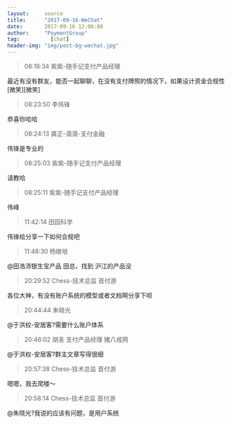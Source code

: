 ```yaml
---
layout:     source 
title:      "2017-09-16-WeChat"
date:       2017-09-16 12:00:00
author:     "PaymentGroup"
tag:		  [chat]
header-img: "img/post-bg-wechat.jpg"
---
```

> 08:18:34  紫紫-随手记支付产品经理  
   
最近有没有群友，能否一起聊聊，在没有支付牌照的情况下，如果设计资金合规性[微笑][微笑]  
   
> 08:23:50  李伟锋  
   
恭喜你哈哈  
   
> 08:24:13  龚正-滴滴-支付金融  
   
伟锋是专业的  
   
> 08:25:03  紫紫-随手记支付产品经理  
   
请教哈  
   
> 08:25:11  紫紫-随手记支付产品经理  
   
伟峰  
   
> 11:42:14  田园科学  
   
伟锋给分享一下如何合规吧  
   
> 11:48:30  杨继培  
   
@田浩沛银生宝产品 田总，找到  沪江的产品没  
   
> 20:29:52  Chess-技术总监 首付游   
   
各位大神，有没有账户系统的模型或者文档啊分享下呗  
   
> 20:44:44  朱晓光  
   
@于洪权-安居客?需要什么账户体系  
   
> 20:46:02  胡圣 支付产品经理 猪八戒网  
   
@于洪权-安居客?群主文章写得很细  
   
> 20:57:38  Chess-技术总监 首付游   
   
嗯嗯，我去爬楼～  
   
> 20:58:14  Chess-技术总监 首付游   
   
@朱晓光?我说的应该有问题，是用户系统  
   
